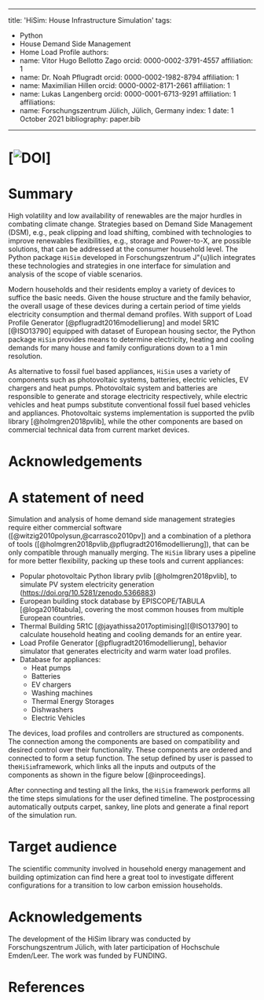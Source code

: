 
---
title: 'HiSim: House Infrastructure Simulation'
tags:
  - Python
  - House Demand Side Management
  - Home Load Profile
authors:
  - name: Vitor Hugo Bellotto Zago
    orcid: 0000-0002-3791-4557
    affiliation: 1
  - name: Dr. Noah Pflugradt
    orcid: 0000-0002-1982-8794
    affiliation: 1
  - name: Maximilian Hillen
    orcid: 0000-0002-8171-2661
    affiliation: 1
  - name: Lukas Langenberg
    orcid: 0000-0001-6713-9291
    affiliation: 1
affiliations:
 - name: Forschungszentrum Jülich, Jülich, Germany
   index: 1
date: 1 October 2021
bibliography: paper.bib
---
# [![DOI](https://zenodo.org/badge/DOI/10.5281/zenodo.5366883.svg)]
# Summary

High volatility and low availability of renewables are the major hurdles in combating climate
change. Strategies based on Demand Side Management (DSM), e.g., peak clipping and load shifting,
combined with technologies to improve renewables flexibilities, e.g., storage and Power-to-X,
are possible solutions, that can be addressed at the consumer household level. The Python package ``HiSim``
developed in Forschungszentrum J\"{u}lich integrates these technologies and strategies in one interface
for simulation and analysis of the scope of viable scenarios.

Modern households and their residents employ a variety of devices to suffice the basic needs.
Given the house structure and the family behavior, the overall usage of these devices during a
certain period of time yields electricity consumption and thermal demand profiles. With support
of Load Profile Generator [@pflugradt2016modellierung] and model 5R1C [@ISO13790] equipped with
dataset of European housing sector, the Python package ``HiSim`` provides means to determine
electricity, heating and cooling demands for many house and family configurations down to a 1 min resolution.

As alternative to fossil fuel based appliances, ``HiSim`` uses a variety of components such as
photovoltaic systems, batteries, electric vehicles, EV chargers and heat pumps. Photovoltaic system
and batteries are responsible to generate and storage electricity respectively, while electric vehicles
and heat pumps substitute conventional fossil fuel based vehicles and appliances. Photovoltaic systems
implementation is supported the pvlib library [@holmgren2018pvlib], while the other components are based
on commercial technical data from current market devices.

# Acknowledgements

# A statement of need
Simulation and analysis of home demand side management strategies require either commercial software
([@witzig2010polysun,@carrasco2010pv]) and a combination of a plethora of tools ([@holmgren2018pvlib,@pflugradt2016modellierung]), that can be only compatible through manually merging.
The ``HiSim`` library uses a pipeline for more better flexibility, packing up these tools and current appliances:

- Popular photovoltaic Python library pvlib [@holmgren2018pvlib], to simulate PV system electricity generation
(https://doi.org/10.5281/zenodo.5366883)
- European building stock database by EPISCOPE/TABULA [@loga2016tabula], covering the most common houses from multiple European countries.
- Thermal Building 5R1C [@jayathissa2017optimising][@ISO13790] to calculate household heating and cooling demands for an entire year.
- Load Profile Generator [@pflugradt2016modellierung], behavior simulator that generates electricity and warm water load profiles.
- Database for appliances:
    - Heat pumps
    - Batteries
    - EV chargers
    - Washing machines
    - Thermal Energy Storages
    - Dishwashers
    - Electric Vehicles

The devices, load profiles and controllers are structured as components. The connection among the components
are based on compatibility and desired control over their functionality. These components are ordered and connected
to form a setup function. The setup defined by user is passed to the``HiSim``framework, which links all the inputs
and outputs of the components as shown in the figure below [@inproceedings].

<!---
![Framework](./img/framework_diagram.png)
-->

After connecting and testing all the links, the ``HiSim`` framework  performs all the time steps
simulations for the user defined timeline. The postprocessing automatically outputs carpet, sankey, line plots and
generate a final report of the simulation run.

# Target audience
The scientific community involved in household energy management and building optimization can find here a great tool
to investigate different configurations for a transition to low carbon emission households.

# Acknowledgements

The development of the HiSim library was conducted by Forschungszentrum Jülich, with later participation of Hochschule Emden/Leer. The work was funded by FUNDING.

# References
